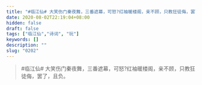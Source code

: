 ```yaml
---
title: "#临江仙# 大笑伤门秦夜舞，三番遮幕，可怒?红袖暖楼阁，亲不顾，只教狂徒侮，罢了，且负。"
date: 2020-08-02T22:19:04+08:00
hidden: false
draft: false
tags: ["临江仙","诗词", "玩"]
keywords: []
description: ""
slug: "0202"
---
```


> #临江仙# 大笑伤门秦夜舞，三番遮幕，可怒?红袖暖楼阁，亲不顾，只教狂徒侮，罢了，且负。